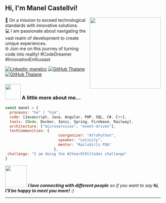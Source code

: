 <h2> Hi, I'm Manel Castellví! </h2>
<img align='right' src="https://whosarghya.netlify.app/content/giphy.gif" width="230">

🚀 On a mission to exceed technological standards with innovative solutions.<br>
💻 I am passionate about navigating the vast realm of development to create unique experiences.<br>
🌐 Join me on this journey of turning code into reality! #CodeDreamer #InnovationEnthusiast <br>

[![Linkedin: manelcc](https://img.shields.io/badge/-thaianebraga-blue?style=flat-square&logo=Linkedin&logoColor=white&link=https://www.linkedin.com/in/thaianebraga/)](https://www.linkedin.com/in/manelcc/)
[![GitHub Thaiane](https://img.shields.io/github/followers/12manel123?label=follow&style=social)](https://github.com/12manel123)
[![GitHub Thaiane](https://img.shields.io/badge/Curriculum-Vitae)](https://manelcc-web.000webhostapp.com/cv.pdf)

### <img src="https://media.giphy.com/media/VgCDAzcKvsR6OM0uWg/giphy.gif" width="50"> A little more about me...  

```javascript
const manel = {
  pronouns: "he" | "him",
  code: [Javascript, Java, Angular, PHP, SQL, C#, C++],
  tools: [Node, Docker, Ionic, Spring, Firebase, Railway],
  architecture: ["microservices", "event-driven"],
  techCommunities: {
                        coorganizer: "AfroPython",
                        speaker: "Latinity",
                        mentor: "RailsGirls POA"
                      },
 challenge: "I am doing the #2YearOfAllCodes challenge"
}
```


<img src="https://media.giphy.com/media/mGcNjsfWAjY5AEZNw6/giphy.gif" width="70"> <em><b>I love connecting with different people</b> so if you want to say <b>hi, I'll be happy to meet you more!</b> :)</em>

---

